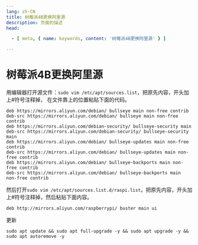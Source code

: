 ```yaml
---
lang: zh-CN
title: 树莓派4B更换阿里源
description: 页面的描述
head:

  - [ meta, { name: keywords, content: '树莓派4B更换阿里源' } ]

---
```


# 树莓派4B更换阿里源

用编辑器打开源文件：`sudo vim /etc/apt/sources.list`，把原先内容，开头加上#符号注释掉，
在文件靠上的位置粘贴下面的代码。

```text
deb https://mirrors.aliyun.com/debian/ bullseye main non-free contrib
deb-src https://mirrors.aliyun.com/debian/ bullseye main non-free contrib
deb https://mirrors.aliyun.com/debian-security/ bullseye-security main
deb-src https://mirrors.aliyun.com/debian-security/ bullseye-security main
deb https://mirrors.aliyun.com/debian/ bullseye-updates main non-free contrib
deb-src https://mirrors.aliyun.com/debian/ bullseye-updates main non-free contrib
deb https://mirrors.aliyun.com/debian/ bullseye-backports main non-free contrib
deb-src https://mirrors.aliyun.com/debian/ bullseye-backports main non-free contrib
```

然后打开`sudo vim /etc/apt/sources.list.d/raspi.list`，把原先内容，开头加上#符号注释掉，然后粘贴下面内容。

```text
deb http://mirrors.aliyun.com/raspberrypi/ buster main ui
```

更新

```shell
sudo apt update && sudo apt full-upgrade -y && sudo apt upgrade -y && sudo apt autoremove -y
```

<Comment></Comment>
